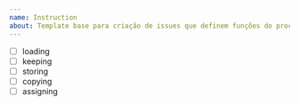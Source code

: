 ```yaml
---
name: Instruction
about: Template base para criação de issues que definem funções do processador
---
```


- [ ] loading
- [ ] keeping
- [ ] storing
- [ ] copying
- [ ] assigning
